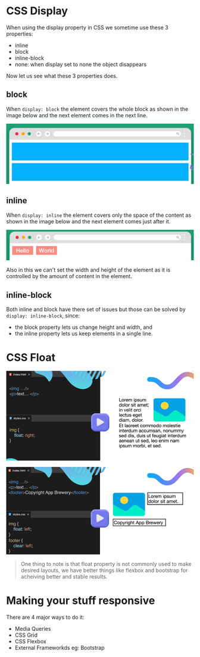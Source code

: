 # CSS Display
When using the display property in CSS we sometime use these 3 properties:

- inline
- block 
- inline-block
- none: when display set to none the object disappears

Now let us see what these 3 properties does.

## block
When `display: block` the element covers the whole block as shown in the image below and the next element comes in the next line.

![image explaining `diplay: block`](./images/image.png)

## inline
When `display: inline` the element covers only the space of the content as shown in the image below and the next element comes just after it.

![image explaining `diplay: inline`](./images/image%202.png)

Also in this we can't set the width and height of the element as it is controlled by the amount of content in the element.

## inline-block 
Both inline and block have there set of issues but those can be solved by `display: inline-block`, since: 
- the block property lets us change height and width, and
- the inline property lets us keep elements in a single line.


# CSS Float

![image exlaining float property](./images/image%203.png)

![image explaining clearing from float](./images/image%204.png)

> One thing to note is that float property is not commonly used to make desired layouts, we have better things like flexbox and bootstrap for acheiving better and stable results.


# Making your stuff responsive

There are 4 major ways to do it:

- Media Queries
- CSS Grid
- CSS Flexbox
- External Frameworkds eg: Bootstrap